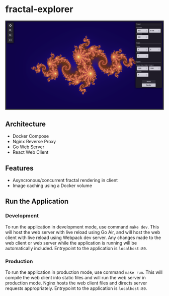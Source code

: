 # fractal-explorer

![demo.png](./assets/demo.png)

## Architecture
- Docker Compose
- Nginx Reverse Proxy
- Go Web Server
- React Web Client

## Features
- Asyncronous/concurrent fractal rendering in client
- Image caching using a Docker volume

## Run the Application

### Development
To run the application in development mode, use command `make dev`. This will host the web server with live reload using Go Air, and will host the web client with live reload using Webpack dev server. Any changes made to the web client or web server while the application is running will be automatically included. Entrypoint to the application is `localhost:80`.

### Production
To run the application in production mode, use command `make run`. This will compile the web client into static files and will run the web server in production mode. Nginx hosts the web client files and directs server requests appropriately. Entrypoint to the application is `localhost:80`.